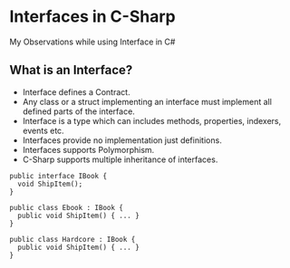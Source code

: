 # Interfaces in C-Sharp
My Observations while using Interface in C#

## What is an Interface?
- Interface defines a Contract. 
- Any class or a struct implementing an interface must implement all defined parts of the interface.
- Interface is a type which can includes methods, properties, indexers, events etc.
- Interfaces provide no implementation just definitions.
- Interfaces supports Polymorphism. 
- C-Sharp supports multiple inheritance of interfaces.

```
public interface IBook {
  void ShipItem();
}

public class Ebook : IBook {
  public void ShipItem() { ... }
}

public class Hardcore : IBook {
  public void ShipItem() { ... }
}

```
